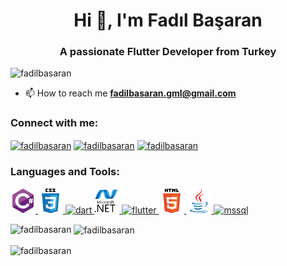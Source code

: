 <h1 align="center">Hi 👋, I'm Fadıl Başaran</h1>
<h3 align="center">A passionate Flutter Developer from Turkey</h3>

<p align="left"> <img src="https://komarev.com/ghpvc/?username=fadilbasaran&label=Profile%20views&color=0e75b6&style=flat" alt="fadilbasaran" /> </p>


- 📫 How to reach me **fadilbasaran.gml@gmail.com**

<h3 align="left">Connect with me:</h3>
<p align="left">
<a href="https://twitter.com/fadilbasaran" target="blank"><img align="center" src="https://raw.githubusercontent.com/rahuldkjain/github-profile-readme-generator/master/src/images/icons/Social/twitter.svg" alt="fadilbasaran" height="30" width="40" /></a>
<a href="https://linkedin.com/in/fadıl-başaran-a58932155" target="blank"><img align="center" src="https://raw.githubusercontent.com/rahuldkjain/github-profile-readme-generator/master/src/images/icons/Social/linked-in-alt.svg" alt="fadilbasaran" height="30" width="40" /></a>
<a href="https://instagram.com/fadilbasaran" target="blank"><img align="center" src="https://raw.githubusercontent.com/rahuldkjain/github-profile-readme-generator/master/src/images/icons/Social/instagram.svg" alt="fadilbasaran" height="30" width="40" /></a>
</p>

<h3 align="left">Languages and Tools:</h3>
<p align="left"> <a href="https://www.w3schools.com/cs/" target="_blank" rel="noreferrer"> <img src="https://raw.githubusercontent.com/devicons/devicon/master/icons/csharp/csharp-original.svg" alt="csharp" width="40" height="40"/> </a> <a href="https://www.w3schools.com/css/" target="_blank" rel="noreferrer"> <img src="https://raw.githubusercontent.com/devicons/devicon/master/icons/css3/css3-original-wordmark.svg" alt="css3" width="40" height="40"/> </a> <a href="https://dart.dev" target="_blank" rel="noreferrer"> <img src="https://www.vectorlogo.zone/logos/dartlang/dartlang-icon.svg" alt="dart" width="40" height="40"/> </a> <a href="https://dotnet.microsoft.com/" target="_blank" rel="noreferrer"> <img src="https://raw.githubusercontent.com/devicons/devicon/master/icons/dot-net/dot-net-original-wordmark.svg" alt="dotnet" width="40" height="40"/> </a> <a href="https://flutter.dev" target="_blank" rel="noreferrer"> <img src="https://www.vectorlogo.zone/logos/flutterio/flutterio-icon.svg" alt="flutter" width="40" height="40"/> </a> <a href="https://www.w3.org/html/" target="_blank" rel="noreferrer"> <img src="https://raw.githubusercontent.com/devicons/devicon/master/icons/html5/html5-original-wordmark.svg" alt="html5" width="40" height="40"/> </a> <a href="https://www.java.com" target="_blank" rel="noreferrer"> <img src="https://raw.githubusercontent.com/devicons/devicon/master/icons/java/java-original.svg" alt="java" width="40" height="40"/> </a> <a href="https://www.microsoft.com/en-us/sql-server" target="_blank" rel="noreferrer"> <img src="https://www.svgrepo.com/show/303229/microsoft-sql-server-logo.svg" alt="mssql" width="40" height="40"/> </a> </p>

<p><img align="left" src="https://github-readme-stats.vercel.app/api/top-langs?username=fadilbasaran&show_icons=true&locale=en&layout=compact" alt="fadilbasaran" /></p>

<p>&nbsp;<img align="center" src="https://github-readme-stats.vercel.app/api?username=fadilbasaran&show_icons=true&locale=en" alt="fadilbasaran" /></p>

<p><img align="center" src="https://github-readme-streak-stats.herokuapp.com/?user=fadilbasaran&" alt="fadilbasaran" /></p>

